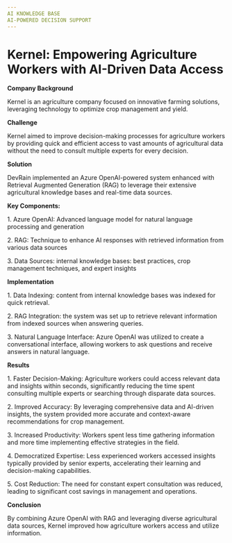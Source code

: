 ```yaml
---
AI KNOWLEDGE BASE 
AI-POWERED DECISION SUPPORT  
---
```

# Kernel: Empowering Agriculture Workers with AI-Driven Data Access

**Company Background**

Kernel is an agriculture company focused on innovative farming solutions, leveraging technology to optimize crop management and yield.

  

**Challenge**

Kernel aimed to improve decision-making processes for agriculture workers by providing quick and efficient access to vast amounts of agricultural data without the need to consult multiple experts for every decision.

  

**Solution**

DevRain implemented an Azure OpenAI-powered system enhanced with Retrieval Augmented Generation (RAG) to leverage their extensive agricultural knowledge bases and real-time data sources.

  

**Key Components:**

1\. Azure OpenAI: Advanced language model for natural language processing and generation

2\. RAG: Technique to enhance AI responses with retrieved information from various data sources

3\. Data Sources: internal knowledge bases: best practices, crop management techniques, and expert insights

  

**Implementation**

1\. Data Indexing: content from internal knowledge bases was indexed for quick retrieval.

2\. RAG Integration: the system was set up to retrieve relevant information from indexed sources when answering queries.

3\. Natural Language Interface: Azure OpenAI was utilized to create a conversational interface, allowing workers to ask questions and receive answers in natural language.

  

**Results**

1\. Faster Decision-Making: Agriculture workers could access relevant data and insights within seconds, significantly reducing the time spent consulting multiple experts or searching through disparate data sources.

2\. Improved Accuracy: By leveraging comprehensive data and AI-driven insights, the system provided more accurate and context-aware recommendations for crop management.

3\. Increased Productivity: Workers spent less time gathering information and more time implementing effective strategies in the field.

4\. Democratized Expertise: Less experienced workers accessed insights typically provided by senior experts, accelerating their learning and decision-making capabilities.

5\. Cost Reduction: The need for constant expert consultation was reduced, leading to significant cost savings in management and operations.

  

**Conclusion**

By combining Azure OpenAI with RAG and leveraging diverse agricultural data sources, Kernel improved how agriculture workers access and utilize information.
